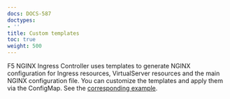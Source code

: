 ```yaml
---
docs: DOCS-587
doctypes:
- ''
title: Custom templates
toc: true
weight: 500
---
```



F5 NGINX Ingress Controller uses templates to generate NGINX configuration for Ingress resources, VirtualServer resources and the main NGINX configuration file. You can customize the templates and apply them via the ConfigMap. See the [corresponding example](https://github.com/nginxinc/kubernetes-ingress/tree/v3.6.1/examples/shared-examples/custom-templates).

